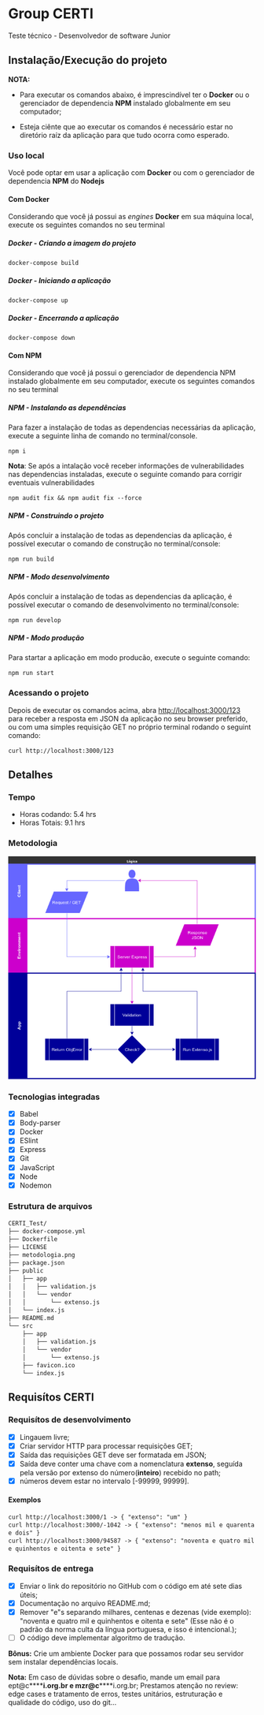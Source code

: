# Group CERTI

Teste técnico - Desenvolvedor de software Junior

## Instalação/Execução do projeto

**NOTA:**

- Para executar os comandos abaixo, é imprescindível ter o **Docker** ou o gerenciador de dependencia **NPM** instalado globalmente em seu computador;

- Esteja ciênte que ao executar os comandos é necessário estar no diretório raíz da aplicação para que tudo ocorra como esperado.

### Uso local

Você pode optar em usar a aplicação com **Docker** ou com o gerenciador de dependencia **NPM** do **Nodejs**

#### Com Docker

Considerando que você já possui as _engines_ **Docker** em sua máquina local, execute os seguintes comandos no seu terminal

##### Docker - Criando a imagem do projeto

    docker-compose build

##### Docker - Iniciando a aplicação

    docker-compose up

##### Docker - Encerrando a aplicação

    docker-compose down

#### Com NPM

Considerando que você já possui o gerenciador de dependencia NPM instalado globalmente em seu computador, execute os seguintes comandos no seu terminal

##### NPM - Instalando as dependências

Para fazer a instalação de todas as dependencias necessárias da aplicação, execute a seguinte linha de comando no terminal/console.

    npm i

**Nota**: Se após a intalação você receber informações de vulnerabilidades nas dependencias instaladas, execute o seguinte comando para corrigir eventuais vulnerabilidades

    npm audit fix && npm audit fix --force

##### NPM - Construindo o projeto

Após concluir a instalação de todas as dependencias da aplicação, é possível executar o comando de construção no terminal/console:

    npm run build

##### NPM - Modo desenvolvimento

Após concluir a instalação de todas as dependencias da aplicação, é possível executar o comando de desenvolvimento no terminal/console:

    npm run develop

##### NPM - Modo produção

Para startar a aplicação em modo producão, execute o seguinte comando:

    npm run start

### Acessando o projeto

Depois de executar os comandos acima, abra [http://localhost:3000/123](http://localhost:3000/123) para receber a resposta em JSON da aplicação no seu browser preferido, ou com uma simples requisição GET no próprio terminal rodando o seguint comando:

    curl http://localhost:3000/123

## Detalhes

### Tempo

- Horas codando: 5.4 hrs
- Horas Totais: 9.1 hrs

### Metodologia

![metodologia](./metodologia.png)

### Tecnologias integradas

- [x] Babel
- [x] Body-parser
- [x] Docker
- [x] ESlint
- [x] Express
- [x] Git
- [x] JavaScript
- [x] Node
- [x] Nodemon

### Estrutura de arquivos

    CERTI_Test/
    ├── docker-compose.yml
    ├── Dockerfile
    ├── LICENSE
    ├── metodologia.png
    ├── package.json
    ├── public
    │   ├── app
    │   │   ├── validation.js
    │   │   └── vendor
    │   │       └── extenso.js
    │   └── index.js
    ├── README.md
    └── src
        ├── app
        │   ├── validation.js
        │   └── vendor
        │       └── extenso.js
        ├── favicon.ico
        └── index.js

## Requisítos CERTI

### Requisítos de desenvolvimento

- [x] Lingauem livre;
- [x] Criar servidor HTTP para processar requisições GET;
- [x] Saída das requisições GET deve ser formatada em JSON;
- [x] Saída deve conter uma chave com a nomenclatura **extenso**, seguída pela versão por extenso do número(**inteiro**) recebido no path;
- [x] números devem estar no intervalo [-99999, 99999].

#### Exemplos

    curl http://localhost:3000/1 -> { "extenso": "um" }
    curl http://localhost:3000/-1042 -> { "extenso": "menos mil e quarenta e dois" }
    curl http://localhost:3000/94587 -> { "extenso": "noventa e quatro mil e quinhentos e oitenta e sete" }

### Requisítos de entrega

- [x] Enviar o link do repositório no GitHub com o código em até sete dias úteis;
- [x] Documentação no arquivo README.md;
- [x] Remover "e"s separando milhares, centenas e dezenas (vide exemplo): "noventa e quatro mil e quinhentos e oitenta e sete" (Esse não é o padrão da norma culta da língua portuguesa, e isso é intencional.);
- [ ] O código deve implementar algoritmo de tradução.

**Bônus:** Crie um ambiente Docker para que possamos rodar seu servidor sem instalar dependências locais.

**Nota:**
Em caso de dúvidas sobre o desafio, mande um email para ept@c**\*\***i.org.br e mzr@c**\*\***i.org.br;
Prestamos atenção no review: edge cases e tratamento de erros, testes unitários, estruturação e qualidade do código, uso do git...
